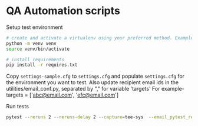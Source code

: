 # QA Automation scripts

Setup test environment

```sh
# create and activate a virtualenv using your preferred method. Example:
python -m venv venv
source venv/bin/activate

# install requirements
pip install -r requires.txt

```

Copy `settings-sample.cfg` to `settings.cfg` and populate `settings.cfg` for
the environment you want to test.
Also update recipient email ids in the utilities/email_conf.py, separated by "," for variable 'targets'
For example- targets = ['abc@email.com', 'efc@email.com']

Run tests

```sh
pytest --reruns 2 --reruns-delay 2 --capture=tee-sys  --email_pytest_report Y
```
